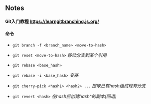 ## Notes
#### Git入门教程 https://learngitbranching.js.org/
#### 命令
  
- `git branch -f <branch_name> <move-to-hash>`
- `git reset <move-to-hash>`
  *移动分支到某个引用*
  
- `git rebase <base_hash>`
- `git rebase -i <base_hash>`
  *变基*

- `git cherry-pick <hash1> <hash2> ...`
  *提取已有hash组成现有分支*

- `git revert <hash>`
  *在hash后创建hash^的副本(回退)*

